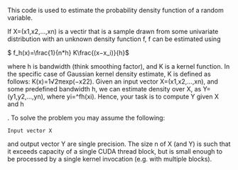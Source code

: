 This code is used to estimate the probability density function of a random variable. 

If X=(x1,x2,…,xn) is a vectir that is a sample drawn from some univariate distribution with an unknown density function f,  f can be estimated using 

$ f_h(x)=\frac{1}{n*h} K\frac{(x−x_i)}{h}$

where h is bandwidth (think smoothing factor), and K is a kernel function. In the specific case of Gaussian kernel density estimate, K is defined as follows: K(x)=1√2πexp(−x22). Given an input vector X=(x1,x2,…,xn), and some predefined bandwidth h, we can estimate density over X, as Y=(y1,y2,…,yn), where yi=^fh(xi). Hence, your task is to compute Y given X and h

. To solve the problem you may assume the following:

    Input vector X

and output vector Y
are single precision.
The size n
of X (and Y) is such that it exceeds capacity of a single CUDA thread block, but is small enough to be processed by a single kernel invocation (e.g. with multiple blocks).
